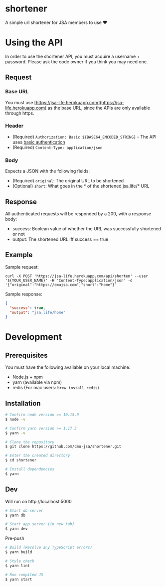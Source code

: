# shortener
A simple url shortener for JSA members to use ♥️

# Using the API

In order to use the shortener API, you must acquire a username + password.
Please ask the code owner if you think you may need one.

## Request

### Base URL

You must use [https://jsa-life.herokuapp.com](https://jsa-life.herokuapp.com) as the base URL, since the APIs are only available through https.

### Header

- (Required) `Authorization: Basic ${BASE64_ENCODED_STRING}` - The API uses [basic authentication](https://developer.mozilla.org/en-US/docs/Web/HTTP/Authentication)
- (Required) `Content-Type: application/json`

### Body

Expects a JSON with the following fields:

- (Required) `original`: The original URL to be shortened
- (Optional) `short`: What goes in the * of the shortened jsa.life/* URL

## Response

All authenticated requests will be responded by a 200, with a response body:

- success: Boolean value of whether the URL was successfully shortened or not
- output: The shortened URL iff success == true

## Example

Sample request:
```
curl -X POST 'https://jsa-life.herokuapp.com/api/shorten' --user '${YOUR_USER_NAME}' -H 'Content-Type:application/json' -d '{"original":"https://cmujsa.com","short":"home"}'
```

Sample response:
```json
{
  "success": true,
  "output": "jsa.life/home"
}
```

# Development

## Prerequisites

You must have the following available on your local machine:
- Node.js + npm
- yarn (available via npm)
- redis (For mac users: `brew install redis`)

## Installation

```sh
# Confirm node version >= 10.15.0
$ node -v

# Confirm yarn version >= 1.17.3
$ yarn -v

# Clone the repository
$ git clone https://github.com/cmu-jsa/shortener.git

# Enter the created directory
$ cd shortener

# Install dependencies
$ yarn
```

## Dev

Will run on http://localhost:5000

```sh
# Start db server
$ yarn db

# Start app server (in new tab)
$ yarn dev
```

Pre-push

```sh
# Build (Resolve any TypeScript errors)
$ yarn build

# Style check
$ yarn lint

# Run compiled JS
$ yarn start
```
